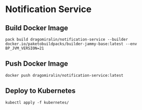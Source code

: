 # Notification Service

## Build Docker Image
```shell
pack build dragomiralin/notification-service --builder docker.io/paketobuildpacks/builder-jammy-base:latest --env BP_JVM_VERSION=21
```

## Push Docker Image
```shell
docker push dragomiralin/notification-service:latest
```

## Deploy to Kubernetes
```shell
kubectl apply -f kubernetes/
```

